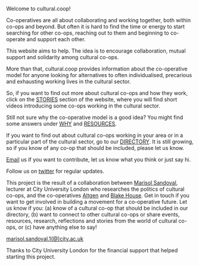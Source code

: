 Welcome to cultural.coop! 

Co-operatives are all about collaborating and working together, both within co-ops and beyond. But often it is hard to find the time or energy to start searching for other co-ops, reaching out to them and beginning to co-operate and support each other.

This website aims to help. The idea is to encourage collaboration, mutual support and solidarity among cultural co-ops. 

More than that, cultural.coop provides information about the co-operative model for anyone looking for alternatives to often individualised, precarious and exhausting working lives in the cultural sector. 

So, if you want to find out more about cultural co-ops and how they work, click on the [STORIES](http://cultural.coop/stories) section of the website, where you will find short videos introducing some co-ops working in the cultural sector. 

Still not sure why the co-operative model is a good idea?  You might find some answers under [WHY](http://cultural.coop/why) and [RESOURCES](http://cultural.coop/resources). 

If you want to find out about cultural co-ops working in your area or in a particular part of the cultural sector, go to our [DIRECTORY](http://cultural.coop/directory). It is still growing, so if you know of any co-op that should be included, please let us know. 

[Email](http://cultural.coop/contact) us if you want to contribute, let us know what you think or just say hi.

Follow us on [twitter](https://twitter.com/CulturalCoops) for regular updates.

This project is the result of a collaboration between [Marisol Sandoval](https://www.city.ac.uk/people/academics/marisol-sandoval), lecturer at City University London who researches the politics of cultural co-ops, and the co-operatives [Altgen](http://www.altgen.org.uk/) and [Blake House](http://blake.house/). Get in touch if you want to get involved in building a movement for a co-operative future. Let us know if you: (a) know of a cultural co-op that should be included in our directory, (b) want to connect to other cultural co-ops or share events, resources, research, reflections and stories from the world of cultural co-ops, or (c) have anything else to say!

[marisol.sandoval.1(@)city.ac.uk](mailto:marisol.sandoval@city.ac.uk)

Thanks to City University London for the financial support that helped starting this project.
